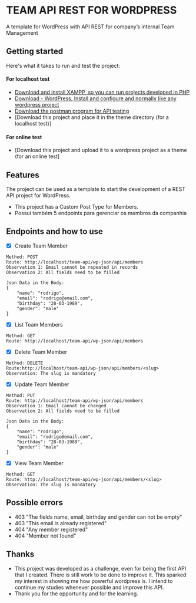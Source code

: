 # TEAM API REST FOR WORDPRESS
A template for WordPress with API REST for company’s internal Team Management

## Getting started

Here's what it takes to run and test the project:

#### For localhost test

- [Download and install XAMPP, so you can run projects developed in PHP](https://www.apachefriends.org/download.html)
- [Download - WordPress, Install and configure and normally like any wordpress project](https://pt.wordpress.org/download/)
- [Download the postman program for API testing](https://www.postman.com)
- [Download this project and place it in the theme directory (for a localhost test)]

#### For online test
- [Download this project and upload it to a wordpress project as a theme (for an online test]

## Features

The project can be used as a template to start the development of a REST API project for WordPress.

- This project has a Custom Post Type for Members.
- Possui também 5 endpoints para gerenciar os membros da companhia

## Endpoints and how to use
- [x] Create Team Member
```
Method: POST
Route: http://localhost/team-api/wp-json/api/members
Observation 1: Email cannot be repeated in records
Observation 2: All fields need to be filled

Json Data in the Body: 
{
    "name": "rodrigo",
    "email": "rodrigo@email.com",
    "birthday": "28-03-1989",
    "gender": "male"
}

```

- [x] List Team Members
```
Method: GET
Route: http://localhost/team-api/wp-json/api/members

```


- [x] Delete Team Member
```
Method: DELETE
Route:http://localhost/team-api/wp-json/api/members/<slug>
Observation: The slug is mandatory
```

- [x] Update Team Member
```
Method: PUT
Route: http://localhost/team-api/wp-json/api/members
Observation 1: Email cannot be changed
Observation 2: All fields need to be filled

Json Data in the Body: 
{
    "name": "rodrigo",
    "email": "rodrigo@email.com",
    "birthday": "28-03-1989",
    "gender": "male"
}

```

- [x] View Team Member
```
Method: GET
Route: http://localhost/team-api/wp-json/api/members/<slug>
Observation: The slug is mandatory
```

## Possible errors
- 403 "The fields name, email, birthday and gender can not be empty"
- 403 "This email is already registered"
- 404 "Any member registered"
- 404 "Member not found"

## Thanks
- This project was developed as a challenge, even for being the first API that I created. There is still work to be done to improve it.
This sparked my interest in showing me how powerful wordpress is. I intend to continue my studies whenever possible and improve this API.
- Thank you for the opportunity and for the learning.
